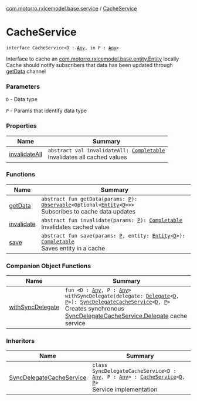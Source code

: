 [com.motorro.rxlcemodel.base.service](../index.md) / [CacheService](./index.md)

# CacheService

`interface CacheService<D : `[`Any`](https://kotlinlang.org/api/latest/jvm/stdlib/kotlin/-any/index.html)`, in P : `[`Any`](https://kotlinlang.org/api/latest/jvm/stdlib/kotlin/-any/index.html)`>`

Interface to cache an [com.motorro.rxlcemodel.base.entity.Entity](../../com.motorro.rxlcemodel.base.entity/-entity/index.md) locally
Cache should notify subscribers that data has been updated through [getData](get-data.md) channel

### Parameters

`D` - Data type

`P` - Params that identify data type

### Properties

| Name | Summary |
|---|---|
| [invalidateAll](invalidate-all.md) | `abstract val invalidateAll: `[`Completable`](http://reactivex.io/RxJava/2.x/javadoc/io/reactivex/Completable.html)<br>Invalidates all cached values |

### Functions

| Name | Summary |
|---|---|
| [getData](get-data.md) | `abstract fun getData(params: `[`P`](index.md#P)`): `[`Observable`](http://reactivex.io/RxJava/2.x/javadoc/io/reactivex/Observable.html)`<Optional<`[`Entity`](../../com.motorro.rxlcemodel.base.entity/-entity/index.md)`<`[`D`](index.md#D)`>>>`<br>Subscribes to cache data updates |
| [invalidate](invalidate.md) | `abstract fun invalidate(params: `[`P`](index.md#P)`): `[`Completable`](http://reactivex.io/RxJava/2.x/javadoc/io/reactivex/Completable.html)<br>Invalidates cached value |
| [save](save.md) | `abstract fun save(params: `[`P`](index.md#P)`, entity: `[`Entity`](../../com.motorro.rxlcemodel.base.entity/-entity/index.md)`<`[`D`](index.md#D)`>): `[`Completable`](http://reactivex.io/RxJava/2.x/javadoc/io/reactivex/Completable.html)<br>Saves entity in a cache |

### Companion Object Functions

| Name | Summary |
|---|---|
| [withSyncDelegate](with-sync-delegate.md) | `fun <D : `[`Any`](https://kotlinlang.org/api/latest/jvm/stdlib/kotlin/-any/index.html)`, P : `[`Any`](https://kotlinlang.org/api/latest/jvm/stdlib/kotlin/-any/index.html)`> withSyncDelegate(delegate: `[`Delegate`](../-sync-delegate-cache-service/-delegate/index.md)`<`[`D`](with-sync-delegate.md#D)`, `[`P`](with-sync-delegate.md#P)`>): `[`SyncDelegateCacheService`](../-sync-delegate-cache-service/index.md)`<`[`D`](with-sync-delegate.md#D)`, `[`P`](with-sync-delegate.md#P)`>`<br>Creates synchronous [SyncDelegateCacheService.Delegate](../-sync-delegate-cache-service/-delegate/index.md) cache service |

### Inheritors

| Name | Summary |
|---|---|
| [SyncDelegateCacheService](../-sync-delegate-cache-service/index.md) | `class SyncDelegateCacheService<D : `[`Any`](https://kotlinlang.org/api/latest/jvm/stdlib/kotlin/-any/index.html)`, P : `[`Any`](https://kotlinlang.org/api/latest/jvm/stdlib/kotlin/-any/index.html)`> : `[`CacheService`](./index.md)`<`[`D`](../-sync-delegate-cache-service/index.md#D)`, `[`P`](../-sync-delegate-cache-service/index.md#P)`>`<br>Service implementation |
